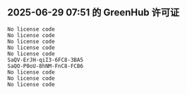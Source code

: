 ## 2025-06-29 07:51 的 GreenHub 许可证
```
No license code
No license code
No license code
No license code
No license code
SaQV-ErJH-qiI3-6FC8-3BA5
SaQO-P0oU-8hNM-FnC8-FCB6
No license code
No license code
No license code
```
